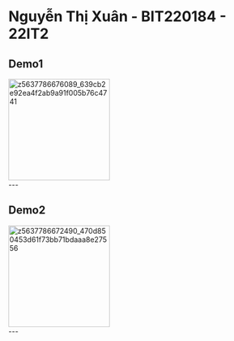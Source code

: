 <h1>Nguyễn Thị Xuân - BIT220184 - 22IT2</h1>
<h2>Demo1</h2>
   <img src="https://github.com/user-attachments/assets/b7e399ac-7e4e-457e-8662-eae56bdd2a40" alt="z5637786676089_639cb2e92ea4f2ab9a91f005b76c4741" width="200"/>
<br>---
<h2>Demo2</h2>
   <img src="https://github.com/user-attachments/assets/95c77cf0-beaf-4643-aa30-89cab9023a6a" alt="z5637786672490_470d850453d61f73bb71bdaaa8e27556" width="200"/>
<br>---
